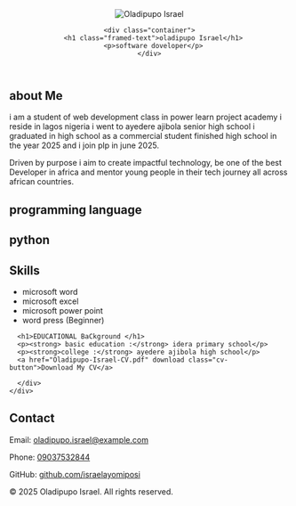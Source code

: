 <!DOCTYPE html>
<html lang="en">
<head>
  <meta charset="UTF-8" />
  <meta name="viewport" content="width=device-width, initial-scale=1.0" />
  <title>Oladipupo Israel | Software Developer</title>
  <link rel="stylesheet" href="style.css" />
</head>
<body>

  <header id="home">
    <div class="side-by-side">
    <img src="profile.jpg" alt="Oladipupo Israel" class="profile-photo-small" />

    <div class="container">
      <h1 class="framed-text">oladipupo Israel</h1>
      <p>software doveloper</p>
    </div>
  </header>

  <section id="about">
    <div class="container">
      <h2 class="framed-text"> about Me</h2>
      <p class="fancy-frame"> i am a student of web development class in power learn project academy  i reside in lagos nigeria i went to ayedere ajibola senior high school 
i graduated in high school as a commercial student finished high school in the year 2025 and i join plp in june 2025.

Driven by purpose i aim to create impactful technology, be one of the best Developer in africa and mentor young people in their tech journey all across african countries.
      </p>
      <h1>
        programming  language
</h1>
<h2>python</h2>
      </p>
    </div>
  </section>

  <section id="skills">
    <div class="container">
      <h2>Skills</h2>
      <ul>
        <li>microsoft word</li>
        <li>microsoft excel</li>
        <li>microsoft power point</li>
        <li> word press (Beginner)</li>
      </ul>
    </div>
  </section>

  
      <h1>EDUCATIONAL BaCkground </h1>
      <p><strong> basic education :</strong> idera primary school</p>
      <p><strong>college :</strong> ayedere ajibola high school</p>
      <a href="Oladipupo-Israel-CV.pdf" download class="cv-button">Download My CV</a>

      </div>
    </div>
  </section>

  <section id="contact">
    <div class="container">
      <h2>Contact</h2>
      <p>Email: <a href="mailto:oladipupo.israel@example.com">oladipupo.israel@example.com</a></p>
      <p>Phone: <a href="tel:+2349037532844">09037532844</a></p>
      <p>GitHub: <a href="https://github.com/yourusername" target="_blank">github.com/israelayomiposi</a></p>
    </div>
  </section>

  <footer>
    <div class="container">
      <p>&copy; 2025 Oladipupo Israel. All rights reserved.</p>
    </div>
  </footer>

</body>
</html>


